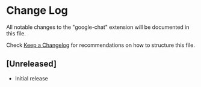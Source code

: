 # Change Log

All notable changes to the "google-chat" extension will be documented in this file.

Check [Keep a Changelog](http://keepachangelog.com/) for recommendations on how to structure this file.

## [Unreleased]

- Initial release